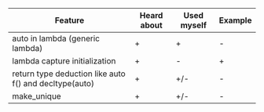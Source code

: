 | Feature | Heard about | Used myself | Example |
| - | - | - | - |
| auto in lambda (generic lambda) | + | + | - |
| lambda capture initialization | + | - | + |
| return type deduction like auto f() and decltype(auto) | + | +/- | - |
| make_unique | + | +/- | - |

